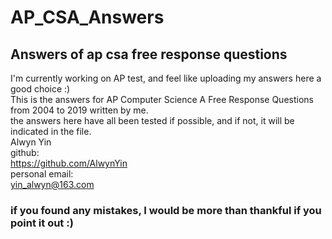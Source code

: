 # AP_CSA_Answers
## Answers of ap csa free response questions
I'm currently working on AP test, and feel like uploading my answers here a good choice :)<br/>
This is the answers for AP Computer Science A Free Response Questions from 2004 to 2019 written by me.<br/>
the answers here have all been tested if possible, and if not, it will be indicated in the file.<br/>
Alwyn Yin<br/>
github:<br/>
https://github.com/AlwynYin <br/>
personal email:<br/>
yin_alwyn@163.com<br/>
### if you found any mistakes, I would be more than thankful if you point it out :)
